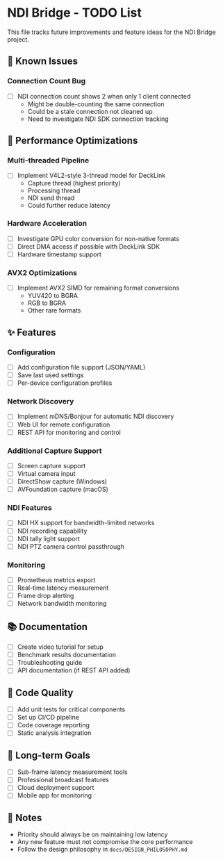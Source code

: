 # NDI Bridge - TODO List

This file tracks future improvements and feature ideas for the NDI Bridge project.

## 🐛 Known Issues

### Connection Count Bug
- [ ] NDI connection count shows 2 when only 1 client connected
  - Might be double-counting the same connection
  - Could be a stale connection not cleaned up
  - Need to investigate NDI SDK connection tracking

## 🚀 Performance Optimizations

### Multi-threaded Pipeline
- [ ] Implement V4L2-style 3-thread model for DeckLink
  - Capture thread (highest priority)
  - Processing thread
  - NDI send thread
  - Could further reduce latency

### Hardware Acceleration
- [ ] Investigate GPU color conversion for non-native formats
- [ ] Direct DMA access if possible with DeckLink SDK
- [ ] Hardware timestamp support

### AVX2 Optimizations
- [ ] Implement AVX2 SIMD for remaining format conversions
  - YUV420 to BGRA
  - RGB to BGRA
  - Other rare formats

## ✨ Features

### Configuration
- [ ] Add configuration file support (JSON/YAML)
- [ ] Save last used settings
- [ ] Per-device configuration profiles

### Network Discovery
- [ ] Implement mDNS/Bonjour for automatic NDI discovery
- [ ] Web UI for remote configuration
- [ ] REST API for monitoring and control

### Additional Capture Support
- [ ] Screen capture support
- [ ] Virtual camera input
- [ ] DirectShow capture (Windows)
- [ ] AVFoundation capture (macOS)

### NDI Features
- [ ] NDI HX support for bandwidth-limited networks
- [ ] NDI recording capability
- [ ] NDI tally light support
- [ ] NDI PTZ camera control passthrough

### Monitoring
- [ ] Prometheus metrics export
- [ ] Real-time latency measurement
- [ ] Frame drop alerting
- [ ] Network bandwidth monitoring

## 📚 Documentation

- [ ] Create video tutorial for setup
- [ ] Benchmark results documentation
- [ ] Troubleshooting guide
- [ ] API documentation (if REST API added)

## 🔧 Code Quality

- [ ] Add unit tests for critical components
- [ ] Set up CI/CD pipeline
- [ ] Code coverage reporting
- [ ] Static analysis integration

## 🎯 Long-term Goals

- [ ] Sub-frame latency measurement tools
- [ ] Professional broadcast features
- [ ] Cloud deployment support
- [ ] Mobile app for monitoring

## 📝 Notes

- Priority should always be on maintaining low latency
- Any new feature must not compromise the core performance
- Follow the design philosophy in `docs/DESIGN_PHILOSOPHY.md`
